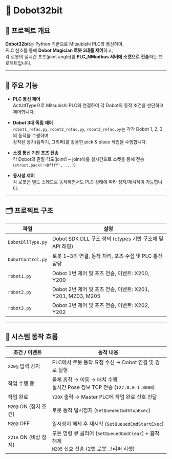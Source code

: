 # 🤖 Dobot32bit

## 📘 프로젝트 개요

**Dobot32bit**는 Python 기반으로 Mitsubishi PLC와 통신하여,  
PLC 신호를 통해 **Dobot Magician 로봇 3대를 제어**하고,  
각 로봇의 실시간 포즈(joint angle)를 **PLC_NModbus 서버에 소켓으로 전송**하는 프로젝트입니다.

---

## 🔧 주요 기능

- **PLC 통신 제어**  
  ActUtlType으로 Mitsubishi PLC와 연결하여 각 Dobot의 동작 조건을 판단하고 제어합니다.

- **Dobot 3대 독립 제어**  
  `robot1_refac.py`, `robot2_refac.py`, `robot3_refac.py`는 각각 Dobot 1, 2, 3의 동작을 수행하며  
  장착된 장치(흡착기, 그리퍼)를 활용한 pick & place 작업을 수행합니다.

- **소켓 통신 기반 포즈 전송**  
  각 Dobot의 관절 각도(joint1 ~ joint4)를 실시간으로 소켓을 통해 전송(`struct.pack('<Bffff', ...)`)

- **동시성 제어**  
  각 로봇은 별도 스레드로 동작하면서도 PLC 상태에 따라 정지/재시작이 가능합니다.

---

## 🗂️ 프로젝트 구조

| 파일 | 설명 |
|------|------|
| `DobotDllType.py` | Dobot SDK DLL 구조 정의 (ctypes 기반 구조체 및 API 래핑) |
| `DobotControl.py` | 로봇 1~3의 연결, 동작 처리, 포즈 수집 및 PLC 통신 담당 |
| `robot1.py` | Dobot 1번 제어 및 포즈 전송, 이벤트: X200, Y200 |
| `robot2.py` | Dobot 2번 제어 및 포즈 전송, 이벤트: X201, Y201, M203, M205 |
| `robot3.py` | Dobot 3번 제어 및 포즈 전송, 이벤트: X202, Y202 |

---

## 🔄 시스템 동작 흐름

| **조건 / 이벤트**       | **동작 내용** |
|-------------------------|----------------|
| `X20@` 입력 감지         | PLC에서 로봇 동작 요청 수신 → Dobot 연결 및 경로 실행 |
| 작업 수행 중            | 물체 흡착 → 이동 → 배치 수행<br>실시간 Pose 정보 TCP 전송 (`127.0.0.1:8000`) |
| 작업 완료               | `Y20X` 출력 → Master PLC에 작업 완료 신호 전달 |
| `M20@` ON (정지 조건)    | 로봇 동작 일시정지 (`SetQueuedCmdStopExec`) |
| `M20@` OFF              | 일시정지 해제 후 재시작 (`SetQueuedCmdStartExec`) |
| `X21A` ON (비상 정지)    | 모든 명령 큐 클리어 (`SetQueuedCmdClear`) + 흡착 해제<br>`M205` 신호 전송 (2번 로봇 그리퍼 리셋) |

